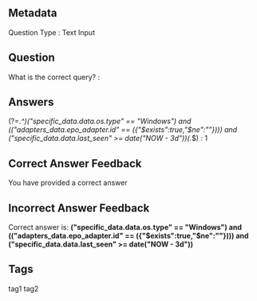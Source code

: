## Metadata
Question Type : Text Input

## Question
What is the correct query? :

## Answers
(?=.*^)("specific_data.data.os.type" == "Windows") and (("adapters_data.epo_adapter.id" == ({"$exists":true,"$ne":""}))) and ("specific_data.data.last_seen" >= date("NOW - 3d"))(.*$) : 1

## Correct Answer Feedback
You have provided a correct answer

## Incorrect Answer Feedback
Correct answer is: **("specific_data.data.os.type" == "Windows") and (("adapters_data.epo_adapter.id" == ({"$exists":true,"$ne":""}))) and ("specific_data.data.last_seen" >= date("NOW - 3d"))**

## Tags
tag1
tag2
